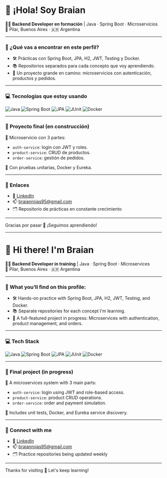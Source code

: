 # 👋 ¡Hola! Soy Braian

🧑‍💻 **Backend Developer en formación** | Java · Spring Boot · Microservicios  
📍 Pilar, Buenos Aires · 🇦🇷 Argentina

---

### 🚀 ¿Qué vas a encontrar en este perfil?

- 🛠️ Prácticas con Spring Boot, JPA, H2, JWT, Testing y Docker.
- 📚 Repositorios separados para cada concepto que voy aprendiendo.
- 🧩 Un proyecto grande en camino: microservicios con autenticación, productos y pedidos.

---

### 💻 Tecnologías que estoy usando

![Java](https://img.shields.io/badge/Java-007396?style=for-the-badge&logo=java&logoColor=white)
![Spring Boot](https://img.shields.io/badge/Spring_Boot-6DB33F?style=for-the-badge&logo=spring-boot&logoColor=white)
![JPA](https://img.shields.io/badge/JPA-59666C?style=for-the-badge)
![JUnit](https://img.shields.io/badge/JUnit-25A162?style=for-the-badge&logo=java&logoColor=white)
![Docker](https://img.shields.io/badge/Docker-2496ED?style=for-the-badge&logo=docker&logoColor=white)

---

### 📌 Proyecto final (en construcción)

🎯 Microservicio con 3 partes:
- `auth-service`: login con JWT y roles.
- `product-service`: CRUD de productos.
- `order-service`: gestión de pedidos.

🧪 Con pruebas unitarias, Docker y Eureka.

---

### 🔗 Enlaces

- 🔗 [LinkedIn](https://www.linkedin.com/in/braian-rojas/)
- 📫 braianrojas95@gmail.com
- 🗂️ Repositorio de prácticas en constante crecimiento

---

Gracias por pasar 🙌 ¡Seguimos aprendiendo!

-------------------------------------------------------------
# 👋 Hi there! I'm Braian

🧑‍💻 **Backend Developer in training** | Java · Spring Boot · Microservices  
📍 Pilar, Buenos Aires · 🇦🇷 Argentina

---

### 🚀 What you’ll find on this profile:

- 🛠️ Hands-on practice with Spring Boot, JPA, H2, JWT, Testing, and Docker.
- 📚 Separate repositories for each concept I'm learning.
- 🧩 A full-featured project in progress: Microservices with authentication, product management, and orders.

---

### 💻 Tech Stack

![Java](https://img.shields.io/badge/Java-007396?style=for-the-badge&logo=java&logoColor=white)
![Spring Boot](https://img.shields.io/badge/Spring_Boot-6DB33F?style=for-the-badge&logo=spring-boot&logoColor=white)
![JPA](https://img.shields.io/badge/JPA-59666C?style=for-the-badge)
![JUnit](https://img.shields.io/badge/JUnit-25A162?style=for-the-badge&logo=java&logoColor=white)
![Docker](https://img.shields.io/badge/Docker-2496ED?style=for-the-badge&logo=docker&logoColor=white)

---

### 📌 Final project (in progress)

🎯 A microservices system with 3 main parts:
- `auth-service`: login using JWT and role-based access.
- `product-service`: product CRUD operations.
- `order-service`: order and payment simulation.

🧪 Includes unit tests, Docker, and Eureka service discovery.

---

### 🔗 Connect with me

- 🔗 [LinkedIn](https://www.linkedin.com/in/braian-rojas/)
- 📫 braianrojas95@gmail.com
- 🗂️ Practice repositories being updated weekly

---

Thanks for visiting 🙌 Let's keep learning!


